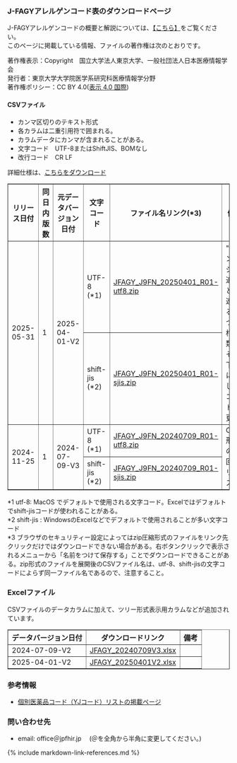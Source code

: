 
###  J-FAGYアレルゲンコード表のダウンロードページ

J-FAGYアレルゲンコードの概要と解説については、[【こちら】](index.html)をご覧ください。<br>
このページに掲載している情報、ファイルの著作権は次のとおりです。<br>

著作権表示：Copyright　国立大学法人東京大学、一般社団法人日本医療情報学会<br>
発行者：東京大学大学院医学系研究科医療情報学分野<br>
著作権ポリシー：CC BY 4.0(<a href="https://creativecommons.org/licenses/by/4.0/deed.ja">表示 4.0 国際</a>)<br>

#### CSVファイル
  - カンマ区切りのテキスト形式
  - 各カラムは二重引用符で囲まれる。
  - カラムデータにカンマが含まれることがある。
  - 文字コード　UTF-8またはShiftJIS、BOMなし
  - 改行コード　CR LF

詳細仕様は、<a href="download_files/JFAGY_J9FN_CSV_Format_v1.pdf">こちらをダウンロード</a>

<table border="1" class="table-page" style="border-collapse: collapse">
  <thead>
    <tr>
      <th>リリース日付</th>
      <th>同日内版数</th>
      <th>元データバージョン日付</th>
      <th>文字コード</th>
      <th>ファイル名リンク(*3)</th>
      <th>備考</th>
    </tr>
  </thead>
  <tbody>
    <tr>
      <td  rowspan="2">2025-05-31</td>
      <td  rowspan="2">1</td>
      <td  rowspan="2">2025-04-01-V2</td>
      <td>UTF-8 (*1)</td>
      <td><A href="download_files/utf8/JFAGY_J9FN_20250401_R01-utf8.zip">JFAGY_J9FN_20250401_R01-utf8.zip</a></td>
      <td rowspan="2">"オレンジ"の追加と関連する2つの柑橘類をその下位に移し、コード変更。</td>
    </tr>
      <tr><td>shift-jis (*2)</td>
          <td><A href="download_files/sj/JFAGY_J9FN_20250401_R01-sjis.zip">JFAGY_J9FN_20250401_R01-sjis.zip</a></td>
      </tr>
          <tr>
      <td  rowspan="2">2024-11-25</td>
      <td  rowspan="2">1</td>
      <td  rowspan="2">2024-07-09-V3</td>
      <td>UTF-8 (*1)</td>
      <td><A href="download_files/utf8/JFAGY_J9FN_20240709_R01-utf8.zip">JFAGY_J9FN_20240709_R01-utf8.zip</a></td>
      <td rowspan="2">CSV形式の初回リリース</td>
    </tr>
      <tr><td>shift-jis (*2)</td>
          <td><A href="download_files/sj/JFAGY_J9FN_20240709_R01-sjis.zip">JFAGY_J9FN_20240709_R01-sjis.zip</a></td>
      </tr>
  </tbody>
</table>
*1 utf-8: MacOS でデフォルトで使用される文字コード。Excelではデフォルトでshift-jisコードが使われることがある。<br>
*2 shift-jis : WindowsのExcelなどでデフォルトで使用されることが多い文字コード<br>
*3 ブラウザのセキュリティー設定によってはzip圧縮形式のファイルをリンク先クリックだけではダウンロードできない場合がある。右ボタンクリックで表示されるメニューから「名前をつけて保存する」ことでダウンロードできることがある。zip形式のファイルを展開後のCSVファイル名は、utf-8、shift-jisの文字コードによらず同一ファイル名であるので、注意すること。

<br>

###  Excelファイル

CSVファイルのデータカラムに加えて、ツリー形式表示用カラムなどが追加されています。

<table border="1" class="table-page" style="border-collapse: collapse">
  <thead>
    <tr>
      <th>データバージョン日付</th>
      <th>ダウンロードリンク</th>
      <th>備考</th>
    </tr>
  </thead>
  <tbody>
    <tr>
      <td>2024-07-09-V2</td>
      <td><A href="download_files/JFAGY_20240709V3.xlsx">JFAGY_20240709V3.xlsx</a></td>
      <td></td>
    </tr>
    <tr>
      <td>2025-04-01-V2</td>
      <td><A href="download_files/JFAGY_20250401V2.xlsx">JFAGY_20250401V2.xlsx</a></td>
      <td></td>
    </tr>
  </tbody>
</table>


###  参考情報
  - [個別医薬品コード（YJコード）リストの掲載ページ](http://www.capstandard.jp/)

### 問い合わせ先
  - email: office＠jpfhir.jp 　(＠を全角から半角に変更してください。)


{% include markdown-link-references.md %}